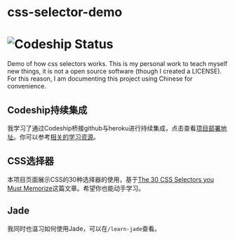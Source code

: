 css-selector-demo  
=================
![Codeship Status](https://www.codeship.io/projects/e6193ad0-7446-0131-e950-360014433773/status)
=================

Demo of how css selectors works. This is my personal work to teach myself new things, it is not a open source software (though I created a LICENSE). For this reason, I am documenting this project using Chinese for convenience.  

## Codeship持续集成
我学习了通过Codeship桥接github与heroku进行持续集成，点击查看[项目部署地址](http://css-selector-demo-app.herokuapp.com/)。你可以参考[相关的学习资源](http://weibo.com/1789785977/Aw4iO6GML?mod=weibotime)。  

## CSS选择器
本项目页面展示CSS的30种选择器的使用，基于[The 30 CSS Selectors you Must Memorize](http://code.tutsplus.com/tutorials/the-30-css-selectors-you-must-memorize--net-16048)这篇文章。希望你也能动手学习。  

## Jade
我同时也温习如何使用Jade，可以在`/learn-jade`查看。
